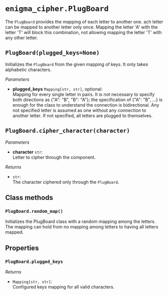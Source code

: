 # `enigma_cipher.PlugBoard`

The `PlugBoard` provides the mapping of each letter to another one. ach letter can be mapped to another letter only once.
Mapping the letter 'A' with the letter 'T' will block this combination, not allowing mapping the letter 'T' with any other letter.

## `PlugBoard(plugged_keys=None)`

Initializes the `PlugBoard` from the given mapping of keys.
It only takes alphabetic characters.

_Parameters_

- **plugged_keys** `Mapping[str, str]`, optional:<br/> Mapping for every single letter in pairs. It is not necessary to specify both directions as {"A": "B", "B": "A"}; the specification of {"A": "B", ...} is enough for the class to understand the connection is bidirectional. Any not specified letter is assumed as one without any connection to another letter. If not specified, all letters are plugged to themselves.

## `PlugBoard.cipher_character(character)`

_Parameters_

- **character** `str`:<br/>Letter to cipher through the component.

_Returns_

- `str`:<br/>The character ciphered only through the `PlugBoard`.

## Class methods

### `PlugBoard.random_map()`

Initializes the PlugBoard class with a random mapping among the letters.
The mapping can hold from no mapping among letters to having all letters mapped.

## Properties

### `PlugBoard.plugged_keys`

_Returns_

- `Mapping[str, str]`:<br/>Configured keys mapping for all valid characters.
